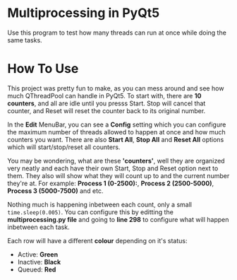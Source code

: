 # Multiprocessing in PyQt5
 Use this program to test how many threads can run at once while doing the same tasks.
 
# How To Use
This project was pretty fun to make, as you can mess around and see how much QThreadPool can handle in PyQt5.
To start with, there are **10 counters**, and all are idle until you presss Start. Stop will cancel that counter, and Reset will reset the counter back to its original number.

In the **Edit** MenuBar, you can see  a **Config** setting which you can configure the maximum number of threads allowed to happen at once and how much counters you want. There are also **Start All**, **Stop All** and **Reset All** options which will start/stop/reset all counters.

You may be wondering, what are these **'counters'**, well they are organized very neatly and each have their own Start, Stop and Reset option next to them.
They also will show what they will count up to and the current number they're at.
For example: **Process 1 (0-2500):**, **Process 2 (2500-5000)**, **Process 3 (5000-7500)** and etc.

Nothing much is happening inbetween each count, only a small `time.sleep(0.005)`. You can configure this by editting the **multiprocessing.py file** and going to **line 298** to configure what will happen inbetween each task.

Each row will have a different **colour** depending on it's status:
- Active: **Green**
- Inactive: **Black**
- Queued: **Red**
